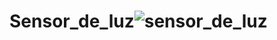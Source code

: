 # Sensor_de_luz![sensor_de_luz](https://user-images.githubusercontent.com/87206494/160942484-1937bfb2-489f-4cef-b0f5-dc595d12813f.PNG)
